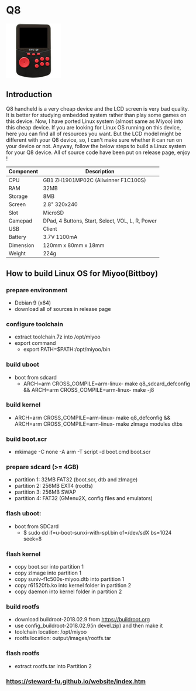 # Q8
![Alt text](imgs/main.jpg)
  
## Introduction
Q8 handheld is a very cheap device and the LCD screen is very bad quality. It is better for studying embedded system rather than play some games on this device. Now, I have ported Linux system (almost same as Miyoo) into this cheap device. If you are looking for Linux OS running on this device, here you can find all of resources you want. But the LCD model might be different with your Q8 device, so, I can't make sure whether it can run on your device or not. Anyway, follow the below steps to build a Linux system for your Q8 device. All of source code have been put on release page, enjoy !
  
|Component|Description                                     |
|---------|------------------------------------------------|
|CPU      |GB1 ZH1901MP02C (Allwinner F1C100S)             |
|RAM      |32MB                                            |
|Storage  |8MB                                             |
|Screen   |2.8" 320x240                                    |
|Slot     |MicroSD                                         |
|Gamepad  |DPad, 4 Buttons, Start, Select, VOL, L, R, Power|
|USB      |Client                                          |
|Battery  |3.7V 1100mA                                     |
|Dimension|120mm x 80mm x 18mm                             |
|Weight   |224g                                            |
  
## How to build Linux OS for Miyoo(Bittboy)  
### prepare environment
-  Debian 9 (x64)
-  download all of sources in release page
  
### configure toolchain
-  extract toolchain.7z into /opt/miyoo
-  export command
   -  export PATH=$PATH:/opt/miyoo/bin
  
### build uboot
-  boot from sdcard
   -  ARCH=arm CROSS_COMPILE=arm-linux- make q8_sdcard_defconfig && ARCH=arm CROSS_COMPILE=arm-linux- make -j8
  
### build kernel
-  ARCH=arm CROSS_COMPILE=arm-linux- make q8_defconfig && ARCH=arm CROSS_COMPILE=arm-linux- make zImage modules dtbs
  
### build boot.scr
-  mkimage -C none -A arm -T script -d boot.cmd boot.scr
  
### prepare sdcard (>= 4GB)
-  partition 1: 32MB FAT32 (boot.scr, dtb and zImage)
-  partition 2: 256MB EXT4 (rootfs)
-  partition 3: 256MB SWAP
-  partition 4: FAT32 (GMenu2X, config files and emulators)
  
### flash uboot:
-  boot from SDCard
   -  $ sudo dd if=u-boot-sunxi-with-spl.bin of=/dev/sdX bs=1024 seek=8
  
### flash kernel
-  copy boot.scr into partition 1
-  copy zImage into partition 1
-  copy suniv-f1c500s-miyoo.dtb into partition 1
-  copy r61520fb.ko into kernel folder in partition 2
-  copy daemon into kernel folder in partition 2
  
### build rootfs
-  download buildroot-2018.02.9 from https://buildroot.org
-  use config_buildroot-2018.02.9(in devel.zip) and then make it
-  toolchain location: /opt/miyoo
-  rootfs location: output/images/rootfs.tar
  
### flash rootfs
-  extract rootfs.tar into Partition 2
  
### https://steward-fu.github.io/website/index.htm

